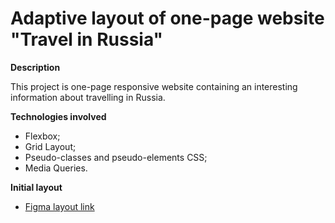 # Adaptive layout of one-page website "Travel in Russia"

**Description**

This project is one-page responsive website containing an interesting information about travelling in Russia.

**Technologies involved**

* Flexbox;
* Grid Layout;
* Pseudo-classes and pseudo-elements CSS;
* Media Queries.

**Initial layout**

* [Figma layout link](https://www.figma.com/file/5S2WSbEFL6awjVWJ0NWL8Q/Sprint-3_-Russia-_-desktop-mobile?node-id=28503%3A0)
